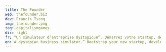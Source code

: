 ```yaml
---
title: The Founder
web: thefounder.biz
dev: Francis Tseng
img: thefounder.png
tag: capitalismgames
dir: right
fr: “Un simulateur d’entreprise dystopique”. Démarrez votre startup, développez de nouvelles technologies, faites de la publicité pour vos produits, mettez vous en expansion et n’arrêtez jamais. Rappelez-vous, “vos actionnaires demandent une expansion et des profits incessants. Satisfiez-les ou soyez forcé.e de démissionner.”
en: A dystopian business simulator.” Bootstrap your new startup, develop new technologies, build hype for your products, grow and never stop. Remember, “your shareholders demand relentless expansion and profit. Satisfy them or be forced to resign.”
---
```


